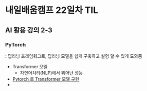 # 내일배움캠프 22일차 TIL

## AI 활용 강의 2-3 
### PyTorch
: 딥러닝 프레임워크로, 딥러닝 모델을 쉽게 구축하고 실험 할 수 있게 도와줌
* Transformer 모델
  * 자연어처리(NLP)에서 뛰어난 성능
* [Pytorch 로 Transformer 모델 구현]()
* 